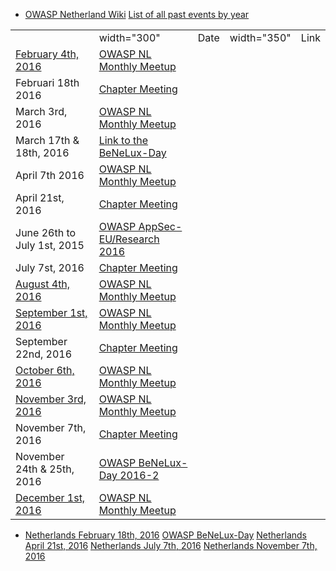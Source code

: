   - [OWASP Netherland Wiki](Netherlands "wikilink")
    [List of all past events by
    year](Netherlands#Past_Events "wikilink")

|                                                                                                          |                                                                               |      |             |      |
| -------------------------------------------------------------------------------------------------------- | ----------------------------------------------------------------------------- | ---- | ----------- | ---- |
|                                                                                                          | width="300"                                                                   | Date | width="350" | Link |
| [February 4th, 2016](http://www.meetup.com/OWASP-Chapter-Netherlands-Utrecht-Meetup/events/228093822/)   | [OWASP NL Monthly Meetup](OWASP_NL_Monthly_Meetup "wikilink")                 |      |             |      |
| Februari 18th 2016                                                                                       | [Chapter Meeting](Netherlands_February_18th,_2016 "wikilink")                 |      |             |      |
| March 3rd, 2016                                                                                          | [OWASP NL Monthly Meetup](OWASP_NL_Monthly_Meetup "wikilink")                 |      |             |      |
| March 17th & 18th, 2016                                                                                  | [Link to the BeNeLux-Day](https://owasp.org/index.php/BeNeLux_OWASP_Day_2015) |      |             |      |
| April 7th 2016                                                                                           | [OWASP NL Monthly Meetup](OWASP_NL_Monthly_Meetup "wikilink")                 |      |             |      |
| April 21st, 2016                                                                                         | [Chapter Meeting](Netherlands_April_21st,_2016 "wikilink")                    |      |             |      |
| June 26th to July 1st, 2015                                                                              | [OWASP AppSec-EU/Research 2016](http://appsec.eu)                             |      |             |      |
| July 7st, 2016                                                                                           | [Chapter Meeting](Netherlands_July_7th,_2016 "wikilink")                      |      |             |      |
| [August 4th, 2016](https://www.meetup.com/OWASP-Chapter-Netherlands-Utrecht-Meetup/events/kkcwnlyvlbgb/) | [OWASP NL Monthly Meetup](OWASP_NL_Monthly_Meetup "wikilink")                 |      |             |      |
| [September 1st, 2016](https://www.meetup.com/OWASP-Chapter-Netherlands-Utrecht-Meetup/events/228632177/) | [OWASP NL Monthly Meetup](OWASP_NL_Monthly_Meetup "wikilink")                 |      |             |      |
| September 22nd, 2016                                                                                     | [Chapter Meeting](Netherlands_September_22nd,_2016 "wikilink")                |      |             |      |
| [October 6th, 2016](https://www.meetup.com/OWASP-Chapter-Netherlands-Utrecht-Meetup/events/228632186/)   | [OWASP NL Monthly Meetup](OWASP_NL_Monthly_Meetup "wikilink")                 |      |             |      |
| [November 3rd, 2016](https://www.meetup.com/OWASP-Chapter-Netherlands-Utrecht-Meetup/events/228632193/)  | [OWASP NL Monthly Meetup](OWASP_NL_Monthly_Meetup "wikilink")                 |      |             |      |
| November 7th, 2016                                                                                       | [Chapter Meeting](Netherlands_November_7th,_2016 "wikilink")                  |      |             |      |
| November 24th & 25th, 2016                                                                               | [OWASP BeNeLux-Day 2016-2](BeNeLux_OWASP_Day_2016-2 "wikilink")               |      |             |      |
| [December 1st, 2016](https://www.meetup.com/OWASP-Chapter-Netherlands-Utrecht-Meetup/events/228632198/)  | [OWASP NL Monthly Meetup](OWASP_NL_Monthly_Meetup "wikilink")                 |      |             |      |

  - [Netherlands February 18th,
    2016](Netherlands_February_18th,_2016 "wikilink")
    [OWASP
    BeNeLux-Day](https://owasp.org/index.php/BeNeLux_OWASP_Day_2015)
    [Netherlands April 21st,
    2016](Netherlands_April_21st,_2016 "wikilink")
    [Netherlands July 7th,
    2016](Netherlands_July_7th,_2016 "wikilink")
    [Netherlands November 7th,
    2016](Netherlands_November_7th,_2016 "wikilink")